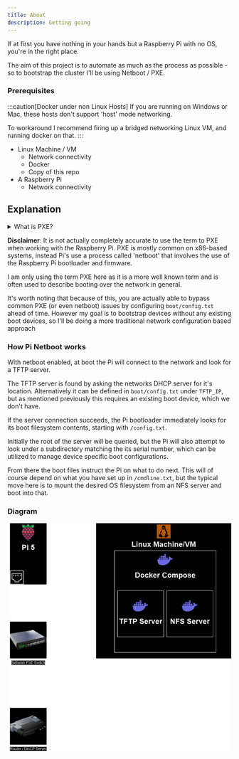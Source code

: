 ```yaml
---
title: About
description: Getting going
---
```


If at first you have nothing in your hands but a Raspberry Pi with no OS, you're in the right place.

The aim of this project is to automate as much as the process as possible - so to bootstrap the cluster I'll be using Netboot / PXE.

### Prerequisites
:::caution[Docker under non Linux Hosts]
If you are running on Windows or Mac, these hosts don't support 'host' mode networking.

To workaround I recommend firing up a bridged networking Linux VM, and running docker on that.
:::

 - Linux Machine / VM
   - Network connectivity
   - Docker
   - Copy of this repo
 - A Raspberry Pi
   - Network connectivity

## Explanation

<details>
    <summary>What is PXE?</summary>

> PXE stands for "Preboot Execution Environment." It is a standard that allows a computer to boot and run an operating system over a network, without the need for a local storage device like a hard drive or a USB drive.
>
> PXE is commonly used in enterprise environments, data centers, and for large-scale deployment of operating systems. It enables network booting by providing a set of protocols and services that allow a computer to request and receive an operating system image from a server over the network.
>
>  -- ChatGPT 🤖
</details>

**Disclaimer**: It is not actually completely accurate to use the term to PXE when working with the Raspberry Pi. PXE is mostly common on x86-based systems, instead Pi's use a process called 'netboot' that involves the use of the Raspberry Pi bootloader and firmware.

I am only using the term PXE here as it is a more well known term and is often used to describe booting over the network in general.

It's worth noting that because of this, you are actually able to bypass common PXE (or even netboot) issues by configuring `boot/config.txt` ahead of time. However my goal is to bootstrap devices without any existing boot devices, so I'll be doing a more traditional network configuration based approach

### How Pi Netboot works

With netboot enabled, at boot the Pi will connect to the network and look for a TFTP server.

The TFTP server is found by asking the networks DHCP server for it's location. Alternatively it can be defined in `boot/config.txt` under `TFTP_IP`, but as mentioned previously this requires an existing boot device, which we don't have.

If the server connection succeeds, the Pi bootloader immediately looks for its boot filesystem contents, starting with `/config.txt`.

Initially the root of the server will be queried, but the Pi will also attempt to look under a subdirectory matching the its serial number, which can be utilized to manage device specific boot configurations.

From there the boot files instruct the Pi on what to do next. This will of course depend on what you have set up in `/cmdline.txt`, but the typical move here is to mount the desired OS filesystem from an NFS server and boot into that.

### Diagram
![Diagram of components involved in netboot process](../../../../assets/docs/guides/bootstrap/prep/diagram.png)